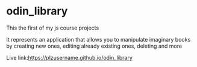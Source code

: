 # odin_library
This the first of my js course projects

It represents an application that allows you to manipulate imaginary books by creating new ones, editing already existing ones, deleting and more

Live link:https://plzusername.github.io/odin_library